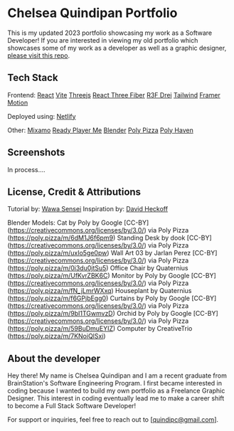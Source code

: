 # Chelsea Quindipan Portfolio

This is my updated 2023 portfolio showcasing my work as a Software Developer! If you are interested in viewing my old portfolio which showcases some of my work as a developer as well as a graphic designer, [please visit this repo](https://github.com/quindipc/Chelseas-Front-End-Website).

## Tech Stack

Frontend: 
[React](https://react.dev/)
[Vite](https://vitejs.dev/)
[Threejs](https://threejs.org/)
[React Three Fiber](https://docs.pmnd.rs/react-three-fiber/getting-started/introduction)
[R3F Drei](https://github.com/pmndrs/drei)
[Tailwind](https://tailwindcss.com/docs/guides/vite)
[Framer Motion](https://www.framer.com/motion/introduction/)

Deployed using: 
[Netlify](https://www.netlify.com/?attr=homepage-modal)

Other:
[Mixamo](https://www.mixamo.com/)
[Ready Player Me](https://readyplayer.me/)
[Blender](https://www.blender.org/)
[Poly Pizza](https://poly.pizza/)
[Poly Haven](https://polyhaven.com/textures)

## Screenshots

In process....

## License, Credit & Attributions

<!-- Images by [Veronica Iezzi](https://blush.design/artists/aG3vXzI3xdJ5mZlbaG9Q/veronica-iezzi) by [Blush](https://blush.design/) -->

Tutorial by: [Wawa Sensei](https://www.youtube.com/@WawaSensei)
Inspiration by: [David Heckoff](https://www.david-hckh.com/)

Blender Models: 
Cat by Poly by Google [CC-BY] (https://creativecommons.org/licenses/by/3.0/) via Poly Pizza (https://poly.pizza/m/6dM1J6f6pm9)
Standing Desk by dook [CC-BY] (https://creativecommons.org/licenses/by/3.0/) via Poly Pizza (https://poly.pizza/m/uxIo5ge0pw)
Wall Art 03 by Jarlan Perez [CC-BY] (https://creativecommons.org/licenses/by/3.0/) via Poly Pizza (https://poly.pizza/m/0i3du0jtSu5)
Office Chair by Quaternius (https://poly.pizza/m/UfKvrZBK6C)
Monitor by Poly by Google [CC-BY] (https://creativecommons.org/licenses/by/3.0/) via Poly Pizza (https://poly.pizza/m/fN_jLmrWXxq)
Houseplant by Quaternius (https://poly.pizza/m/f6GPjbEgg0)
Curtains by Poly by Google [CC-BY] (https://creativecommons.org/licenses/by/3.0/) via Poly Pizza (https://poly.pizza/m/9bI1TGwmvzD)
Orchid by Poly by Google [CC-BY] (https://creativecommons.org/licenses/by/3.0/) via Poly Pizza (https://poly.pizza/m/59BuDmuEYIZ)
Computer by CreativeTrio (https://poly.pizza/m/7KNoiQlSxi)

## About the developer

Hey there! My name is Chelsea Quindipan and I am a recent graduate from BrainStation's Software Engineering Program. I first became interested in coding because I wanted to build my own portfolio as a Freelance Graphic Designer. This interest in coding eventually lead me to make a career shift to become a Full Stack Software Developer! 

For support or inquiries, feel free to reach out to [quindipc@gmail.com].

